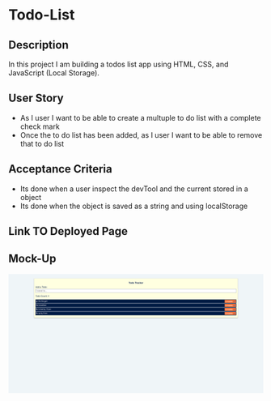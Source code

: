 # Todo-List

## Description
In this project I am building a todos list app using HTML, CSS, and JavaScript (Local Storage). 

## User Story
- As I user I want to be able to create a multuple to do list with a complete check mark
- Once the to do list has been added, as I user I want to be able to remove that to do list 

## Acceptance Criteria 
- Its done when a user inspect the devTool and the current stored in a object
- Its done when the object is saved as a string and using localStorage 

## Link TO Deployed Page 

## Mock-Up 

![Mock-up](./Assets/images/mock-up.png)
